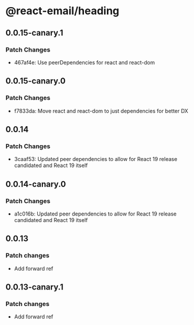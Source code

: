# @react-email/heading

## 0.0.15-canary.1

### Patch Changes

- 467af4e: Use peerDependencies for react and react-dom

## 0.0.15-canary.0

### Patch Changes

- f7833da: Move react and react-dom to just dependencies for better DX

## 0.0.14

### Patch Changes

- 3caaf53: Updated peer dependencies to allow for React 19 release candidated and React 19 itself

## 0.0.14-canary.0

### Patch Changes

- a1c016b: Updated peer dependencies to allow for React 19 release candidated and React 19 itself

## 0.0.13

### Patch changes

- Add forward ref

## 0.0.13-canary.1

### Patch changes

- Add forward ref
